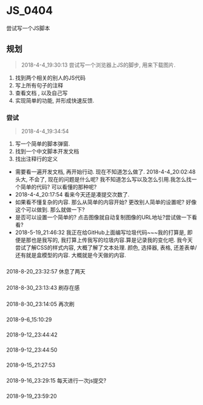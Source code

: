 # JS_0404
尝试写一个JS脚本

## 规划
> 2018-4-4_19:30:13  尝试写一个浏览器上JS的脚步, 用来下载图片. 
1. 找到两个相关的别人的JS代码
2. 写上所有句子的注释
3. 查看文档 , 以及自己写
4. 实现简单的功能, 并形成快速反馈.

### 尝试
> 2018-4-4_19:34:54
1. 写一个简单的脚本弹窗.
2. 找到一个中文脚本开发文档
3. 找出注释行的定义
- 需要看一遍开发文档, 再开始行动. 现在不知道怎么做了. 2018-4-4_20:02:48头大, 不会了, 现在的问题是什么呢? 我不知道怎么写以及怎么引用.我怎么找一个简单的代码? 可以看懂的那种呢? 
- 2018-4-4_20:17:54  看来今天还是凑提交次数了. 
- 如果看不懂复杂的内容. 那么从简单的内容开始? 更改别人简单的设置呢? 好像这个可以做到. 那么就做一下? 
- 是否可以设置一个简单的? 点击图像就自动复制图像的URL地址?尝试做一下看看?
- 2018-5-19_21:46:32  我正在给GitHub上面编写垃圾代码~~~我的打算是, 即便是那也是我写的, 我打算上传我写的垃圾内容.算是记录我的变化吧. 我今天尝试了解CSS的样式内容, 大概了解了文本处理. 颜色, 选择器, 表格, 还差表单/还有就是盒模型的内容. 大概就是今天做的内容.

### 
2018-8-20_23:32:57  休息了两天

### 
2018-8-30_23:13:43   刷存在感

###
2018-8-30_23:14:05   再次刷

### 
2018-9-6_15:10:29   

###
2018-9-12_23:44:42

###
2018-9-12_23:44:50

###
2018-9-15_21:27:53   

###
2018-9-16_23:29:15   每天进行一次js提交?

###
2018-9-19_23:59:20